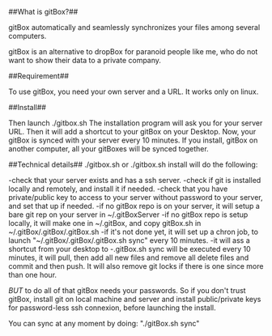 
##What is gitBox?##

gitBox automatically and seamlessly synchronizes your files among several computers.

gitBox is an alternative to dropBox for paranoid people like me, who do not want to show their data to a private company.

##Requirement##

To use gitBox, you need your own server and a URL. It works only on linux.

##Install##

Then launch ./gitbox.sh 
The installation program will ask you for your server URL.
Then it will add a shortcut to your gitBox on your Desktop.
Now, your gitBox is synced with your server every 10 minutes.
If you install, gitBox on another computer, all your gitBoxes will be synced together.

##Technical details##
./gitbox.sh or ./gitbox.sh install will do the following:

-check that your server exists and has a ssh server.
-check if git is installed locally and remotely, and install it if needed.
-check that you have private/public key to access to your server without password to your server, and set that up if needed.
-if no gitBox repo is on your server, it will setup a bare git rep on your server in ~/.gitBoxServer
-if no gitBox repo is setup locally, it will make one in ~/.gitBox, and copy gitBox.sh in ~/.gitBox/.gitBox/.gitBox.sh
-if it's not done yet, it will set up a chron job, to launch "~/.gitBox/.gitBox/.gitBox.sh sync" every 10 minutes.
-it will ass a shortcut from your desktop to 
-.gitBox.sh sync will be executed every 10 minutes, it will pull, then add all new files and remove all delete files and commit and then push. It will also remove git locks if there is one since more than one hour.

*BUT* to do all of that gitBox needs your passwords. So if you don't trust gitBox, install git on local machine and server and install public/private keys for password-less ssh connexion, before launching the install.

You can sync at any moment by doing: "./gitBox.sh sync"



